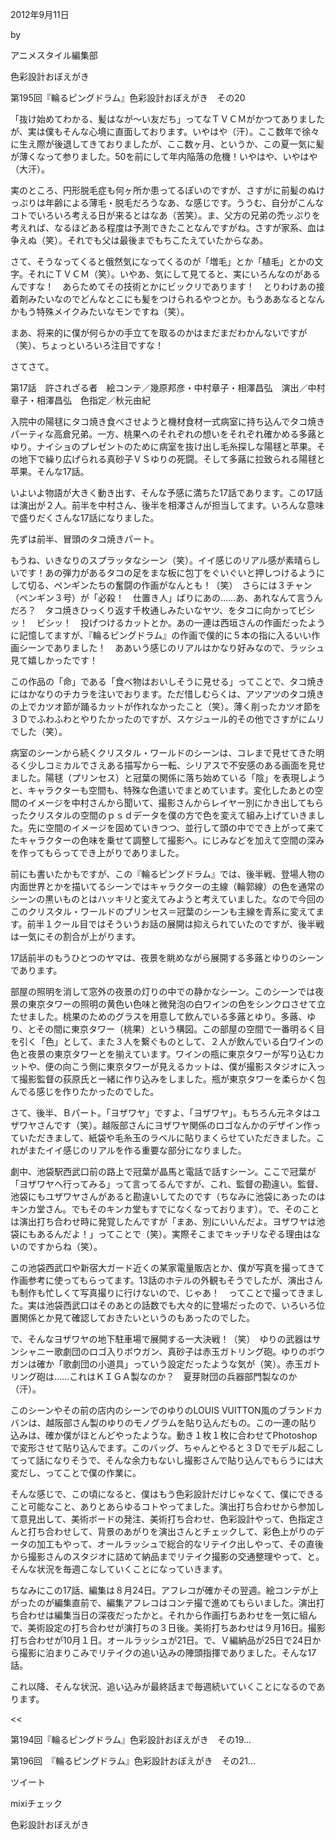 <!-- source: http://animestyle.jp/2012/09/11/2458/ -->

2012年9月11日

 

 by 

 

アニメスタイル編集部

 

色彩設計おぼえがき

 

第195回『輪るピングドラム』色彩設計おぼえがき　その20


「抜け始めてわかる、髪はなが〜い友だち」ってなＴＶＣＭがかつてありましたが、実は僕もそんな心境に直面しております。いやはや（汗）。ここ数年で徐々に生え際が後退してきておりましたが、ここ数ヶ月、というか、この夏一気に髪が薄くなって参りました。50を前にして年内陥落の危機！いやはや、いやはや（大汗）。


実のところ、円形脱毛症も何ヶ所か患ってるぽいのですが、さすがに前髪のぬけっぷりは年齢による薄毛・脱毛だろうなあ、な感じです。ううむ、自分がこんなコトでいろいろ考える日が来るとはなあ（苦笑）。ま、父方の兄弟の禿ッぷりを考えれば、なるほどある程度は予測できたことなんですがね。さすが家系、血は争えぬ（笑）。それでも父は最後までもちこたえていたからなあ。


さて、そうなってくると俄然気になってくるのが「増毛」とか「植毛」とかの文字。それにＴＶＣＭ（笑）。いやあ、気にして見てると、実にいろんなのがあるんですな！　あらためてその技術とかにビックリであります！　とりわけあの接着剤みたいなのでどんなとこにも髪をつけられるやつとか。もうああなるとなんかもう特殊メイクみたいなモンですね（笑）。


まあ、将来的に僕が何らかの手立てを取るのかはまだまだわかんないですが（笑）、ちょっといろいろ注目ですな！


さてさて。

第17話　許されざる者　絵コンテ／幾原邦彦・中村章子・相澤昌弘　演出／中村章子・相澤昌弘　色指定／秋元由紀


入院中の陽毬にタコ焼き食べさせようと機材食材一式病室に持ち込んでタコ焼きパーティな高倉兄弟。一方、桃果へのそれぞれの想いをそれぞれ確かめる多蕗とゆり。ナイショのプレゼントのために病室を抜け出し毛糸探しな陽毬と苹果。その地下で繰り広げられる真砂子ＶＳゆりの死闘。そして多蕗に拉致られる陽毬と苹果。そんな17話。


いよいよ物語が大きく動き出す、そんな予感に満ちた17話であります。この17話は演出が２人。前半を中村さん、後半を相澤さんが担当してます。いろんな意味で盛りだくさんな17話になりました。


先ずは前半、冒頭のタコ焼きパート。


もうね、いきなりのスプラッタなシーン（笑）。イイ感じのリアル感が素晴らしいです！あの弾力があるタコの足をまな板に包丁をぐいぐいと押しつけるようにして切る、ペンギンたちの奮闘の作画がなんとも！（笑）　さらには３チャン（ペンギン３号）が「必殺！　仕置き人」ばりにあの……あ、あれなんて言うんだろ？　タコ焼きひっくり返す千枚通しみたいなヤツ、をタコに向かってビシッ！　ビシッ！　投げつけるカットとか。あの一連は西垣さんの作画だったように記憶してますが、『輪るピングドラム』の作画で僕的に５本の指に入るいい作画シーンでありました！　ああいう感じのリアルはかなり好みなので、ラッシュ見て嬉しかったです！


この作品の「命」である「食べ物はおいしそうに見せる」ってことで、タコ焼きにはかなりのチカラを注いでおります。ただ惜しむらくは、アツアツのタコ焼きの上でカツオ節が踊るカットが作れなかったこと（笑）。薄く削ったカツオ節を３Ｄでふわふわとやりたかったのですが、スケジュール的その他でさすがにムリでした（笑）。


病室のシーンから続くクリスタル・ワールドのシーンは、コレまで見せてきた明るく少しコミカルでさえある描写から一転、シリアスで不安感のある画面を見せました。陽毬（プリンセス）と冠葉の関係に落ち始めている「陰」を表現しようと、キャラクターも空間も、特殊な色遣いでまとめています。変化したあとの空間のイメージを中村さんから聞いて、撮影さんからレイヤー別にかき出してもらったクリスタルの空間のｐｓｄデータを僕の方で色を変えて組み上げていきました。先に空間のイメージを固めていきつつ、並行して頭の中ででき上がって来てたキャラクターの色味を乗せて調整して撮影へ。にじみなどを加えて空間の深みを作ってもらってでき上がりでありました。


前にも書いたかもですが、この『輪るピングドラム』では、後半戦、登場人物の内面世界とかを描いてるシーンではキャラクターの主線（輪郭線）の色を通常のシーンの黒いものとはハッキリと変えてみようと考えていました。なので今回のこのクリスタル・ワールドのプリンセス＝冠葉のシーンも主線を青系に変えてます。前半１クール目ではそういうお話の展開は抑えられていたのですが、後半戦は一気にその割合が上がります。


17話前半のもうひとつのヤマは、夜景を眺めながら展開する多蕗とゆりのシーンであります。


部屋の照明を消して窓外の夜景の灯りの中での静かなシーン。このシーンでは夜景の東京タワーの照明の黄色い色味と微発泡の白ワインの色をシンクロさせて立たせました。桃果のためのグラスを用意して飲んでいる多蕗とゆり。多蕗、ゆり、とその間に東京タワー（桃果）という構図。この部屋の空間で一番明るく目を引く「色」として、また３人を繋ぐものとして、２人が飲んでいる白ワインの色と夜景の東京タワーとを揃えています。ワインの瓶に東京タワーが写り込むカットや、便の向こう側に東京タワーが見えるカットは、僕が撮影スタジオに入って撮影監督の荻原氏と一緒に作り込みをしました。瓶が東京タワーを柔らかく包んでる感じを作りたかったのでした。


さて、後半、Ｂパート。「ヨザワヤ」ですよ、「ヨザワヤ」。もちろん元ネタはユザワヤさんです（笑）。越阪部さんにヨザワヤ関係のロゴなんかのデザイン作っていただきまして、紙袋や毛糸玉のラベルに貼りまくらせていただきました。これがまたイイ感じのリアルを作る重要な部分になりました。


劇中、池袋駅西武口前の路上で冠葉が晶馬と電話で話すシーン。ここで冠葉が「ヨザワヤへ行ってみる」って言ってるんですが、これ、監督の勘違い。監督、池袋にもユザワヤさんがあると勘違いしてたのです（ちなみに池袋にあったのはキンカ堂さん。でもそのキンカ堂もすでになくなっております）。で、そのことは演出打ち合わせ時に発覚したんですが「まあ、別にいいんだよ。ヨザワヤは池袋にもあるんだよ！」ってことで（笑）。実際そこまでキッチリなぞる理由はないのですからね（笑）。


この池袋西武口や新宿大ガード近くの某家電量販店とか、僕が写真を撮ってきて作画参考に使ってもらってます。13話のホテルの外観もそうでしたが、演出さんも制作も忙しくて写真撮りに行けないので、じゃあ！　ってことで撮ってきました。実は池袋西武口はそのあとの話数でも大々的に登場だったので、いろいろ位置関係とか見て確認しておきたいというのもあったのでした。


で、そんなヨザワヤの地下駐車場で展開する一大決戦！（笑）　ゆりの武器はサンシャニー歌劇団のロゴ入りボウガン、真砂子は赤玉ガトリング砲。ゆりのボウガンは確か「歌劇団の小道具」っていう設定だったような気が（笑）。赤玉ガトリング砲は……これはＫＩＧＡ製なのか？　夏芽財団の兵器部門製なのか（汗）。


このシーンやその前の店内のシーンでのゆりのLOUIS VUITTON風のブランドカバンは、越阪部さん製のゆりのモノグラムを貼り込んだもの。この一連の貼り込みは、確か僕がほとんどやったような。動き１枚１枚に合わせてPhotoshopで変形させて貼り込んでます。このバッグ、ちゃんとやると３Ｄでモデル起こしてって話になりそうで、そんな余力もないし撮影さんで貼り込んでもらうには大変だし、ってことで僕の作業に。


そんな感じで、この頃になると、僕はもう色彩設計だけじゃなくて、僕にできること可能なこと、ありとあらゆるコトやってました。演出打ち合わせから参加して意見出して、美術ボードの発注、美術打ち合わせ、色彩設計やって、色指定さんと打ち合わせして、背景のあがりを演出さんとチェックして、彩色上がりのデータの加工もやって、オールラッシュで総合的なリテイク出しやって、その直後から撮影さんのスタジオに詰めて納品までリテイク撮影の交通整理やって、と。そんな状況を毎週こなしていくことになっていきます。


ちなみにこの17話、編集は８月24日。アフレコが確かその翌週。絵コンテが上がったのが編集直前で、編集アフレコはコンテ撮で進めてもらいました。演出打ち合わせは編集当日の深夜だったかと。それから作画打ちあわせを一気に組んで、美術設定の打ち合わせが演打ちの３日後。美術打ちあわせは９月16日。撮影打ち合わせが10月１日。オールラッシュが21日。で、Ｖ編納品が25日で24日から撮影に泊まりこみでリテイクの追い込みの陣頭指揮でありました。そんな17話。


これ以降、そんな状況、追い込みが最終話まで毎週続いていくことになるのであります。

 


<< 

第194回『輪るピングドラム』色彩設計おぼえがき　その19...

第196回　『輪るピングドラム』色彩設計おぼえがき　その21...

 >>

ツイート

mixiチェック

色彩設計おぼえがき
